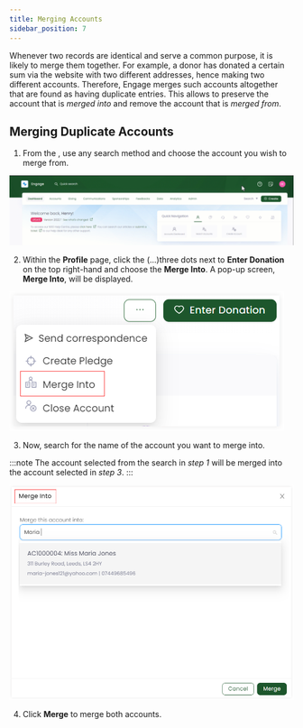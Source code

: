 ```yaml
---
title: Merging Accounts
sidebar_position: 7
---
```


Whenever two records are identical and serve a common purpose, it is likely to merge them together. For example, a donor has donated a certain sum via the website with two different addresses, hence making two different accounts. Therefore, Engage merges such accounts altogether that are found as having duplicate entries. This allows to preserve the account that is *merged into* and remove the account that is *merged from*.

## Merging Duplicate Accounts

1. From the <K2Link route="dashboard" text="Engage dashboard" isEngage />, use any search method and choose the account you wish to merge from.

![Search Account Video](../01-searching-accounts/search-account-video.gif)

2. Within the **Profile** page, click the (...)three dots next to **Enter Donation** on the top right-hand and choose the **Merge Into**. A pop-up screen, **Merge Into**, will be displayed. 

![Three Dots](./three-dots.png)

3. Now, search for the name of the account you want to merge into. 

:::note
The account selected from the search in *step 1* will be merged into the account selected in *step 3*.
:::

![Merge Into](./merge-into.png)

4. Click **Merge** to merge both accounts.
